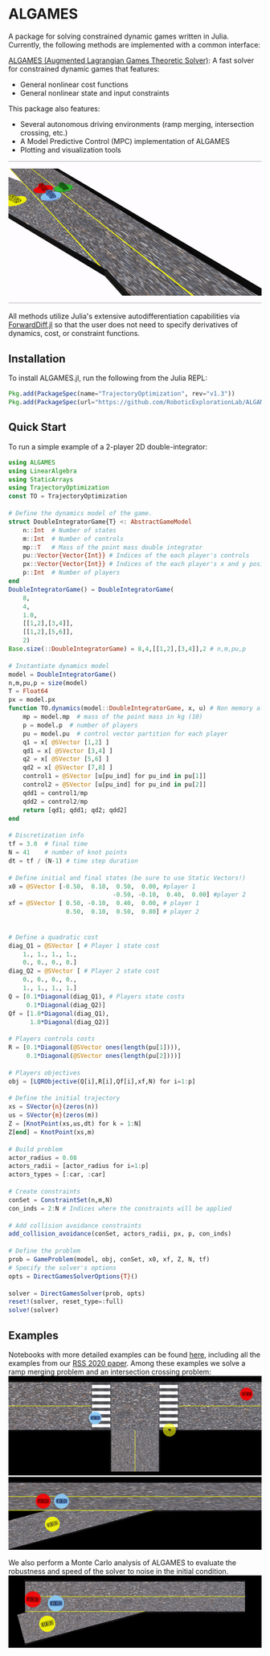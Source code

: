 # ALGAMES

A package for solving constrained dynamic games written in Julia. Currently, the following methods are implemented with a common interface:

[ALGAMES (Augmented Lagrangian Games Theoretic Solver)](https://rexlab.stanford.edu/papers/ALGAMES.pdf): A fast solver for constrained dynamic games that features:
  * General nonlinear cost functions
  * General nonlinear state and input constraints


This package also features:
  * Several autonomous driving environments (ramp merging, intersection crossing, etc.)
  * A Model Predictive Control (MPC) implementation of ALGAMES
  * Plotting and visualization tools

![](plots/gif/merging_4pl_2x_white.gif)

All methods utilize Julia's extensive autodifferentiation capabilities via [ForwardDiff.jl](http://www.juliadiff.org/ForwardDiff.jl/) so that the user does not need to specify derivatives of dynamics, cost, or constraint functions.

## Installation
To install ALGAMES.jl, run the following from the Julia REPL:
```julia
Pkg.add(PackageSpec(name="TrajectoryOptimization", rev="v1.3"))
Pkg.add(PackageSpec(url="https://github.com/RoboticExplorationLab/ALGAMES.jl.git"))
```

## Quick Start
To run a simple example of a 2-player 2D double-integrator:
```julia
using ALGAMES
using LinearAlgebra
using StaticArrays
using TrajectoryOptimization
const TO = TrajectoryOptimization

# Define the dynamics model of the game.
struct DoubleIntegratorGame{T} <: AbstractGameModel
    n::Int  # Number of states
    m::Int  # Number of controls
    mp::T   # Mass of the point mass double integrator
	pu::Vector{Vector{Int}} # Indices of the each player's controls
	px::Vector{Vector{Int}} # Indices of the each player's x and y positions
    p::Int  # Number of players
end
DoubleIntegratorGame() = DoubleIntegratorGame(
	8,
	4,
	1.0,
	[[1,2],[3,4]],
	[[1,2],[5,6]],
	2)
Base.size(::DoubleIntegratorGame) = 8,4,[[1,2],[3,4]],2 # n,m,pu,p

# Instantiate dynamics model
model = DoubleIntegratorGame()
n,m,pu,p = size(model)
T = Float64
px = model.px
function TO.dynamics(model::DoubleIntegratorGame, x, u) # Non memory allocating dynamics
	mp = model.mp  # mass of the point mass in kg (10)
    p = model.p  # number of players
    pu = model.pu  # control vector partition for each player
    q1 = x[ @SVector [1,2] ]
    qd1 = x[ @SVector [3,4] ]
    q2 = x[ @SVector [5,6] ]
    qd2 = x[ @SVector [7,8] ]
    control1 = @SVector [u[pu_ind] for pu_ind in pu[1]]
    control2 = @SVector [u[pu_ind] for pu_ind in pu[2]]
    qdd1 = control1/mp
    qdd2 = control2/mp
    return [qd1; qdd1; qd2; qdd2]
end

# Discretization info
tf = 3.0  # final time
N = 41    # number of knot points
dt = tf / (N-1) # time step duration

# Define initial and final states (be sure to use Static Vectors!)
x0 = @SVector [-0.50,  0.10,  0.50,  0.00, #player 1
							 -0.50, -0.10,  0.40,  0.00] #player 2
xf = @SVector [ 0.50, -0.10,  0.40,  0.00, # player 1
                0.50,  0.10,  0.50,  0.80] # player 2


# Define a quadratic cost
diag_Q1 = @SVector [ # Player 1 state cost
    1., 1., 1., 1.,
    0., 0., 0., 0.]
diag_Q2 = @SVector [ # Player 2 state cost
    0., 0., 0., 0.,
    1., 1., 1., 1.]
Q = [0.1*Diagonal(diag_Q1), # Players state costs
     0.1*Diagonal(diag_Q2)]
Qf = [1.0*Diagonal(diag_Q1),
      1.0*Diagonal(diag_Q2)]

# Players controls costs
R = [0.1*Diagonal(@SVector ones(length(pu[1]))),
     0.1*Diagonal(@SVector ones(length(pu[2])))]

# Players objectives
obj = [LQRObjective(Q[i],R[i],Qf[i],xf,N) for i=1:p]

# Define the initial trajectory
xs = SVector{n}(zeros(n))
us = SVector{m}(zeros(m))
Z = [KnotPoint(xs,us,dt) for k = 1:N]
Z[end] = KnotPoint(xs,m)

# Build problem
actor_radius = 0.08
actors_radii = [actor_radius for i=1:p]
actors_types = [:car, :car]

# Create constraints
conSet = ConstraintSet(n,m,N)
con_inds = 2:N # Indices where the constraints will be applied

# Add collision avoidance constraints
add_collision_avoidance(conSet, actors_radii, px, p, con_inds)

# Define the problem
prob = GameProblem(model, obj, conSet, x0, xf, Z, N, tf)
# Specify the solver's options
opts = DirectGamesSolverOptions{T}()

solver = DirectGamesSolver(prob, opts)
reset!(solver, reset_type=:full)
solve!(solver)
```

## Examples
Notebooks with more detailed examples can be found [here](https://github.com/RoboticExplorationLab/ALGAMES.jl/tree/master/experiments/notebooks), including all the examples from our [RSS 2020 paper](https://github.com/RoboticExplorationLab/ALGAMES.jl/tree/master/experiments/rss_2020). Among these examples we solve a ramp merging problem and an intersection crossing problem:
![](plots/gif/intersection_3pl_2x.gif)
![](plots/gif/merging_3pl_2x.gif)

We also perform a Monte Carlo analysis of ALGAMES to evaluate the robustness and speed of the solver to noise in the initial condition.
![](plots/gif/monte_carlo_merging.gif)


<!-- ## Documentation
Detailed documentation for getting started with the package can be found [here](https://roboticexplorationlab.github.io/TrajectoryOptimization.jl/dev/). -->
